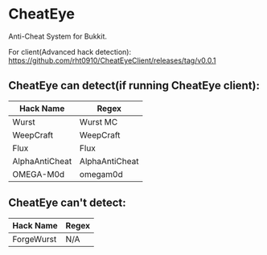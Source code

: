# CheatEye
Anti-Cheat System for Bukkit.

For client(Advanced hack detection): https://github.com/rht0910/CheatEyeClient/releases/tag/v0.0.1

## CheatEye **can** detect(if running CheatEye client):

| Hack Name | Regex |
| --------------------- | ----------------- |
| Wurst | Wurst MC |
| WeepCraft | WeepCraft |
| Flux | Flux |
| AlphaAntiCheat | AlphaAntiCheat |
| OMEGA-M0d | omegam0d |

## CheatEye **can't** detect:

| Hack Name | Regex |
| --------------------- | ----------------- |
| ForgeWurst | N/A |
